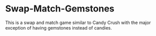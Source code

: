 # Swap-Match-Gemstones
This is a swap and match game similar to Candy Crush with the major exception of having gemstones instead of candies. 
